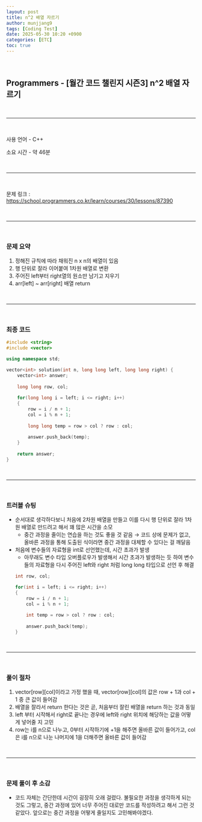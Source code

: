 ```yaml
---
layout: post
title: n^2 배열 자르기
author: munjjang9
tags: [Coding Test]
date: 2025-05-30 10:20 +0900
categories: [ETC]
toc: true
---
```


<br>

## Programmers - [월간 코드 챌린지 시즌3] n^2 배열 자르기

<br>

---

<br>

사용 언어 - C++

소요 시간 - 약 46분

<br>

---

<br>

문제 링크 : https://school.programmers.co.kr/learn/courses/30/lessons/87390

<br>

---

<br>

### 문제 요약

1. 정해진 규칙에 따라 채워진 n x n의 배열이 있음
2. 행 단위로 잘라 이어붙여 1차원 배열로 변환
3. 주어진 left부터 right열의 원소만 남기고 지우기
4. arr[left] ~ arr[right] 배열 return

<br>

---

<br>

### 최종 코드

```cpp
#include <string>
#include <vector>

using namespace std;

vector<int> solution(int n, long long left, long long right) {
    vector<int> answer;
    
    long long row, col;
    
    for(long long i = left; i <= right; i++)
    {
        row = i / n + 1;
        col = i % n + 1;
        
        long long temp = row > col ? row : col;
        
        answer.push_back(temp);
    }
    
    return answer;
}
```

<br>

---

<br>

### 트러블 슈팅
- 순서대로 생각하다보니 처음에 2차원 배열을 만들고 이를 다시 행 단위로 잘라 1차원 배열로 만드려고 해서 꽤 많은 시간을 소모
    - 중간 과정을 줄이는 연습을 하는 것도 좋을 것 같음 → 코드 상에 문제가 없고, 올바른 과정을 통해 도출된 식이라면 중간 과정을 대체할 수 있다는 걸 깨달음
- 처음에 변수들의 자료형을 int로 선언했는데, 시간 초과가 발생
    - 아무래도 변수 타입 오버플로우가 발생해서 시간 초과가 발생하는 듯 하여 변수들의 자료형을 다시 주어진 left와 right 처럼 long long 타입으로 선언 후 해결
    ```cpp
    int row, col;
    
    for(int i = left; i <= right; i++)
    {
        row = i / n + 1;
        col = i % n + 1;
        
        int temp = row > col ? row : col;
        
        answer.push_back(temp);
    }
    ```

<br>

---

<br>

### 풀이 절차
1. vector[row][col]이라고 가정 했을 때, vector[row][col]의 값은 row + 1과 col + 1 중 큰 값이 들어감
2. 배열을 잘라서 return 한다는 것은 곧, 처음부터 잘린 배열을 return 하는 것과 동일
3. left 부터 시작해서 right로 끝나는 경우에 left와 right 위치에 해당하는 값을 어떻게 넣어줄 지 고민
4. row는 i를 n으로 나누고, 0부터 시작하기에 +1을 해주면 올바른 값이 들어가고, col은 i를 n으로 나눈 나머지에 1을 더해주면 올바른 값이 들어감

<br>

---

<br>

### 문제 풀이 후 소감
- 코드 자체는 간단한데 시간이 굉장히 오래 걸렸다. 불필요한 과정을 생각하게 되는 것도 그렇고, 중간 과정에 있어 너무 주어진 대로만 코드를 작성하려고 해서 그런 것 같았다. 앞으로는 중간 과정을 어떻게 줄일지도 고민해봐야겠다.